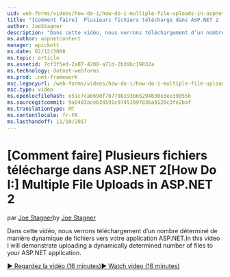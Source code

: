 ```yaml
---
uid: web-forms/videos/how-do-i/how-do-i-multiple-file-uploads-in-aspnet-2
title: "[Comment faire]  Plusieurs fichiers télécharge dans ASP.NET 2 | Documents Microsoft"
author: JoeStagner
description: "Dans cette vidéo, nous verrons téléchargement d’un nombre déterminé de manière dynamique de fichiers vers votre application ASP.NET."
ms.author: aspnetcontent
manager: wpickett
ms.date: 02/12/2008
ms.topic: article
ms.assetid: 7cf3f5ed-2a87-4208-a71d-2b39bc19832a
ms.technology: dotnet-webforms
ms.prod: .net-framework
msc.legacyurl: /web-forms/videos/how-do-i/how-do-i-multiple-file-uploads-in-aspnet-2
msc.type: video
ms.openlocfilehash: e51c7cab69df7b778b193b65294b30e3ee39855b
ms.sourcegitcommit: 9a9483aceb34591c97451997036a9120c3fe2baf
ms.translationtype: MT
ms.contentlocale: fr-FR
ms.lasthandoff: 11/10/2017
---
```

<a name="how-do-i--multiple-file-uploads-in-aspnet-2"></a><span data-ttu-id="04e7b-103">[Comment faire]  Plusieurs fichiers télécharge dans ASP.NET 2</span><span class="sxs-lookup"><span data-stu-id="04e7b-103">[How Do I:]  Multiple File Uploads in ASP.NET 2</span></span>
====================
<span data-ttu-id="04e7b-104">par [Joe Stagner](https://github.com/JoeStagner)</span><span class="sxs-lookup"><span data-stu-id="04e7b-104">by [Joe Stagner](https://github.com/JoeStagner)</span></span>

<span data-ttu-id="04e7b-105">Dans cette vidéo, nous verrons téléchargement d’un nombre déterminé de manière dynamique de fichiers vers votre application ASP.NET.</span><span class="sxs-lookup"><span data-stu-id="04e7b-105">In this video I will demonstrate uploading a dynamically determined number of files to your ASP.NET application.</span></span>

[<span data-ttu-id="04e7b-106">&#9654; Regardez la vidéo (16 minutes)</span><span class="sxs-lookup"><span data-stu-id="04e7b-106">&#9654; Watch video (16 minutes)</span></span>](https://channel9.msdn.com/Blogs/ASP-NET-Site-Videos/how-do-i-multiple-file-uploads-in-aspnet-2)
